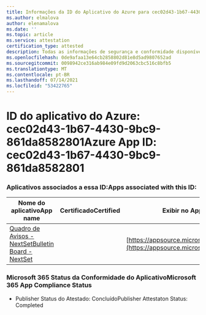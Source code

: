 ```yaml
---
title: Informações da ID do Aplicativo do Azure para cec02d43-1b67-4430-9bc9-861da8582801
ms.author: elmalova
author: elenamalova
ms.date: ''
ms.topic: article
ms.service: attestation
certification_type: attested
description: Todas as informações de segurança e conformidade disponíveis para cec02d43-1b67-4430-9bc9-861da8582801.
ms.openlocfilehash: 0de9afaa13e64cb2858802d81e8d5ad9807652ad
ms.sourcegitcommit: 0098942ce316ab984e09fd9d2063cbc516c8bfb5
ms.translationtype: MT
ms.contentlocale: pt-BR
ms.lasthandoff: 07/14/2021
ms.locfileid: "53422765"
---
```

# <a name="azure-app-id-cec02d43-1b67-4430-9bc9-861da8582801"></a><span data-ttu-id="72566-103">ID do aplicativo do Azure: cec02d43-1b67-4430-9bc9-861da8582801</span><span class="sxs-lookup"><span data-stu-id="72566-103">Azure App ID: cec02d43-1b67-4430-9bc9-861da8582801</span></span>


### <a name="apps-associated-with-this-id"></a><span data-ttu-id="72566-104">Aplicativos associados a essa ID:</span><span class="sxs-lookup"><span data-stu-id="72566-104">Apps associated with this ID:</span></span>
| <span data-ttu-id="72566-105">**Nome do aplicativo**</span><span class="sxs-lookup"><span data-stu-id="72566-105">**App name**</span></span> | <span data-ttu-id="72566-106">**Certificado**</span><span class="sxs-lookup"><span data-stu-id="72566-106">**Certified**</span></span> | <span data-ttu-id="72566-107">**Exibir no AppSource**</span><span class="sxs-lookup"><span data-stu-id="72566-107">**View in AppSource**</span></span> |
|-|-|-|
| [<span data-ttu-id="72566-108">Quadro de Avisos - NextSet</span><span class="sxs-lookup"><span data-stu-id="72566-108">Bulletin Board - NextSet</span></span>](https://docs.microsoft.com/en-us/microsoft-365-app-certification/forward/WA200002122) |  | [https://appsource.microsoft.com/product/office/WA200002122](https://appsource.microsoft.com/product/office/WA200002122) |

### <a name="microsoft-365-app-compliance-status"></a><span data-ttu-id="72566-109">Microsoft 365 Status da Conformidade do Aplicativo</span><span class="sxs-lookup"><span data-stu-id="72566-109">Microsoft 365 App Compliance Status</span></span>
- <span data-ttu-id="72566-110">Publisher Status do Atestado: Concluído</span><span class="sxs-lookup"><span data-stu-id="72566-110">Publisher Attestaton Status: Completed</span></span>

